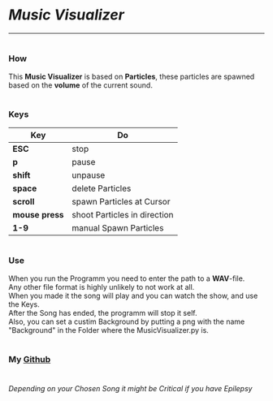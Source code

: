 # *Music Visualizer*
____

#
### **How**
This **Music Visualizer** is based on **Particles**, these particles are spawned based on the **volume** of the current sound.

#
### **Keys**
Key | Do |
--- | ---
**ESC** | stop
**p** | pause
**shift** | unpause
**space** | delete Particles
**scroll** | spawn Particles at Cursor
**mouse press** | shoot Particles in direction
**1-9** |  manual Spawn Particles

#
### **Use**
When you run the Programm you need to enter the path to a **WAV**-file. \
Any other file format is highly unlikely to not work at all. \
When you made it the song will play and you can watch the show, and use the Keys. \
After the Song has ended, the programm will stop it self. \
Also, you can set a custim Background by putting a png with the name "Background" in the Folder where the MusicVisualizer.py is.

#
### My **[Github](https://github.com/flloschy)**
#
###### *Depending on your Chosen Song it might be Critical if you have Epilepsy*
